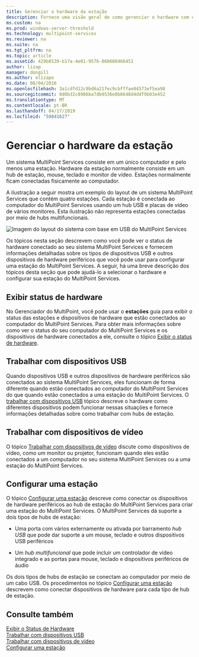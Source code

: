 ```yaml
---
title: Gerenciar o hardware da estação
description: Fornece uma visão geral de como gerenciar o hardware com estações MultiPoint
ms.custom: na
ms.prod: windows-server-threshold
ms.technology: multipoint-services
ms.reviewer: na
ms.suite: na
ms.tgt_pltfrm: na
ms.topic: article
ms.assetid: 429b8539-b17a-4e01-9576-860600466451
author: lizap
manager: dongill
ms.author: elizapo
ms.date: 08/04/2016
ms.openlocfilehash: 3a1cdfd12c9bd6a21fec9cbfffae04573ef5ea98
ms.sourcegitcommit: 0d0b32c8986ba7db9536e0b8648d4ddf9b03e452
ms.translationtype: MT
ms.contentlocale: pt-BR
ms.lasthandoff: 04/17/2019
ms.locfileid: "59841627"
---
```

# <a name="manage-station-hardware"></a>Gerenciar o hardware da estação
Um sistema MultiPoint Services consiste em um único computador e pelo menos uma estação. Hardware da estação normalmente consiste em um hub de estação, mouse, teclado e monitor de vídeo. Estações normalmente ficam conectadas fisicamente ao computador.  
  
A ilustração a seguir mostra um exemplo do layout de um sistema MultiPoint Services que contém quatro estações. Cada estação é conectada ao computador do MultiPoint Services usando um hub USB e placas de vídeo de vários monitores. Esta ilustração não representa estações conectadas por meio de hubs multifuncionais.  
   
![Imagem do layout do sistema com base em USB do MultiPoint Services](./media/WMSMultiPointServerUSBSystemLayout.gif)  
  
Os tópicos nesta seção descrevem como você pode ver o status de hardware conectado ao seu sistema MultiPoint Services e fornecem informações detalhadas sobre os tipos de dispositivos USB e outros dispositivos de hardware periféricos que você pode usar para configurar uma estação do MultiPoint Services. A seguir, há uma breve descrição dos tópicos desta seção que pode ajudá-lo a selecionar o hardware e configurar sua estação do MultiPoint Services.  
  
## <a name="view-hardware-status"></a>Exibir status de hardware  
No Gerenciador do MultiPoint, você pode usar o **estações** guia para exibir o status das estações e dispositivos de hardware que estão conectados ao computador do MultiPoint Services. Para obter mais informações sobre como ver o status do seu computador do MultiPoint Services e os dispositivos de hardware conectados a ele, consulte o tópico [Exibir o status de hardware](View-Hardware-Status.md).  
  
## <a name="work-with-usb-devices"></a>Trabalhar com dispositivos USB  
Quando dispositivos USB e outros dispositivos de hardware periféricos são conectados ao sistema MultiPoint Services, eles funcionam de forma diferente quando estão conectados ao computador do MultiPoint Services do que quando estão conectados a uma estação do MultiPoint Services. O [trabalhar com dispositivos USB](Work-with-USB-Devices.md) tópico descreve o hardware como diferentes dispositivos podem funcionar nessas situações e fornece informações detalhadas sobre como trabalhar com hubs de estação.  
  
## <a name="work-with-video-devices"></a>Trabalhar com dispositivos de vídeo  
O tópico [Trabalhar com dispositivos de vídeo](Work-with-Video-Devices.md) discute como dispositivos de vídeo, como um monitor ou projetor, funcionam quando eles estão conectados a um computador no seu sistema MultiPoint Services ou a uma estação do MultiPoint Services.  
  
## <a name="set-up-a-station"></a>Configurar uma estação  
O tópico [Configurar uma estação](Set-Up-a-Station.md) descreve como conectar os dispositivos de hardware periféricos ao hub de estação do MultiPoint Services para criar uma estação do MultiPoint Services. O MultiPoint Services dá suporte a dois tipos de hubs de estação:  
  
-   Uma porta com vários externamente ou ativada por barramento *hub USB* que pode dar suporte a um mouse, teclado e outros dispositivos USB periféricos  
  
-   Um *hub multifuncional* que pode incluir um controlador de vídeo integrado e as portas para mouse, teclado e dispositivos periféricos de áudio  
  
Os dois tipos de hubs de estação se conectam ao computador por meio de um cabo USB. Os procedimentos no tópico [Configurar uma estação](Set-Up-a-Station.md) descrevem como conectar dispositivos de hardware para cada tipo de hub de estação.  
  
## <a name="see-also"></a>Consulte também  
[Exibir o Status de Hardware](View-Hardware-Status.md)  
[Trabalhar com dispositivos USB](Work-with-USB-Devices.md)  
[Trabalhar com dispositivos de vídeo](Work-with-Video-Devices.md)  
[Configurar uma estação](Set-Up-a-Station.md)